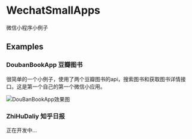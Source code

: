 # WechatSmallApps

微信小程序小例子

## Examples

### DoubanBookApp 豆瓣图书

很简单的一个小例子，使用了两个豆瓣图书的api，搜索图书和获取图书详情接口。这是第一个自己的第一个微信小应用。

![DouBanBookApp效果图](http://oeiyvmnx5.bkt.clouddn.com/DouBanBookApp.gif)

### ZhiHuDaliy 知乎日报

正在开发中...
